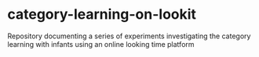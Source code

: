 # category-learning-on-lookit
Repository documenting a series of experiments investigating the category learning with infants using an online looking time platform
